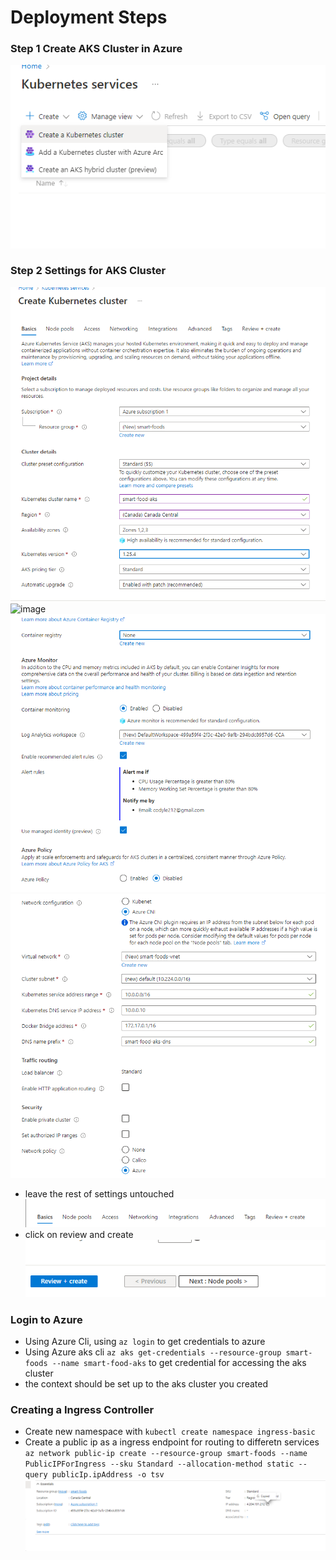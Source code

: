 # Deployment Steps
### Step 1 Create AKS Cluster in Azure
![image](images/createakscluster.png)
### Step 2 Settings for AKS Cluster
![image](images/settings-basic-1.png)
![image](images/settings-basic-2.png)
![image](images/settings-integration.png)
![image](images/settings-networking.png)
- leave the rest of settings untouched
![image](images/settings-option.png)
- click on review and create 
![image](images/create-cluster.png)

### Login to Azure
- Using Azure Cli, using `az login` to get credentials to azure
- Using Azure aks cli `az aks get-credentials --resource-group smart-foods --name smart-food-aks` to get credential for accessing the aks cluster
- the context should be set up to the aks cluster you created
### Creating a Ingress Controller
- Create new namespace with `kubectl create namespace ingress-basic`
- Create a public ip as a ingress endpoint for routing to differetn services `az network public-ip create --resource-group smart-foods --name PublicIPForIngress --sku Standard --allocation-method static --query publicIp.ipAddress -o tsv`
![image](images/static-ip.png)
